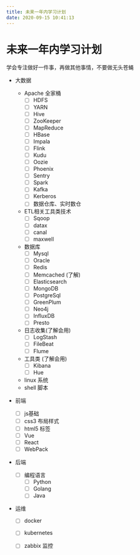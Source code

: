 ```yaml
---
title: 未来一年内学习计划
date: 2020-09-15 10:41:13
---
```



# 未来一年内学习计划
学会专注做好一件事，再做其他事情，不要做无头苍蝇

- 大数据
  - Apache 全家桶
    - [ ] HDFS 
    - [ ] YARN 
    - [ ] Hive
    - [ ] ZooKeeper
    - [ ] MapReduce
    - [ ] HBase
    - [ ] Impala
    - [ ] Flink
    - [ ] Kudu
    - [ ] Oozie
    - [ ] Phoenix
    - [ ] Sentry
    - [ ] Spark
    - [ ] Kafka
    - [ ] Kerberos
    - [ ] 数据仓库、实时数仓

  - ETL相关工具类技术
    - [ ] Sqoop
    - [ ] datax
    - [ ] canal
    - [ ] maxwell
  - 数据库
    - [ ] Mysql
    - [ ] Oracle
    - [ ] Redis
    - [ ] Memcached (了解)
    - [ ] Elasticsearch
    - [ ] MongoDB
    - [ ] PostgreSql
    - [ ] GreenPlum
    - [ ] Neo4j
    - [ ] InfluxDB
    - [ ] Presto
  - 日志收集(了解会用)
    - [ ] LogStash
    - [ ] FileBeat
    - [ ] Flume
  - 工具类 (了解会用)
    - [ ] Kibana
    - [ ] Hue
  - linux 系统
  - shell 脚本
    
- 前端
   - [ ] js基础
   - [ ] css3 布局样式
   - [ ] html5 标签
   - [ ] Vue
   - [ ] React
   - [ ] WebPack

-  后端
   - [ ] 编程语言
     - [ ] Python
     - [ ] Golang
     - [ ] Java  
- 运维
   - [ ] docker
   - [ ] kubernetes
   - [ ] zabbix 监控


<!-- more -->

